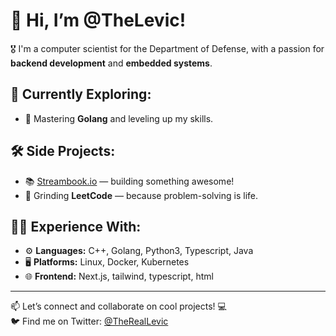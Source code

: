 # 👋 Hi, I’m @TheLevic!

🎖️ I'm a computer scientist for the Department of Defense, with a passion for **backend development** and **embedded systems**.

## 🚀 Currently Exploring:
- 🌟 Mastering **Golang** and leveling up my skills.

## 🛠️ Side Projects:
- 📚 [Streambook.io](www.streambook.io) — building something awesome!
- 🧠 Grinding **LeetCode** — because problem-solving is life.

## 🧑‍💻 Experience With:
- ⚙️ **Languages:** C++, Golang, Python3, Typescript, Java
- 🖥️ **Platforms:** Linux, Docker, Kubernetes
- 🌐 **Frontend:** Next.js, tailwind, typescript, html

---

📫 Let’s connect and collaborate on cool projects! 💻  
🐦 Find me on Twitter: [@TheRealLevic](https://twitter.com/TheRealLevic)
